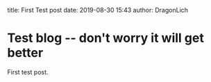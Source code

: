 title: First Test post
date: 2019-08-30 15:43
author: DragonLich

# Test blog -- don't worry it will get better

First test post.
